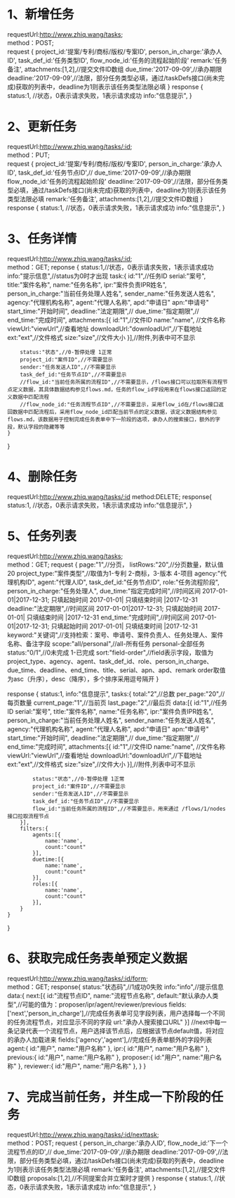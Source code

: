 # 1、新增任务
requestUrl:http://www.zhiq.wang/tasks;  
method：POST;  
request {
    project_id:'提案/专利/商标/版权/专案ID',
	person_in_charge:'承办人ID',
	task_def_id:'任务类型ID',
	flow_node_id:'任务的流程起始阶段'
	remark:'任务备注',
	attachments:[1,2],//提交文件ID数组
	due_time:'2017-09-09',//承办期限
	deadline:'2017-09-09',//法限，部分任务类型必填，通过/taskDefs接口(尚未完成)获取的列表中，deadline为1则表示该任务类型法限必填
} 
response {
    status:1, //状态，0表示请求失败，1表示请求成功
    info:"信息提示",
}

# 2、更新任务
requestUrl:http://www.zhiq.wang/tasks/:id;  
method：PUT;  
request {
    project_id:'提案/专利/商标/版权/专案ID',
	person_in_charge:'承办人ID',
	task_def_id:'任务节点ID',//
	due_time:'2017-09-09',//承办期限
	flow_node_id:'任务的流程起始阶段'
	deadline:'2017-09-09',//法限，部分任务类型必填，通过/taskDefs接口(尚未完成)获取的列表中，deadline为1则表示该任务类型法限必填
	remark:'任务备注',
	attachments:[1,2],//提交文件ID数组
} 
response {
    status:1, //状态，0表示请求失败，1表示请求成功
    info:"信息提示",
} 

# 3、任务详情
requestUrl:http://www.zhiq.wang/tasks/:id;  
method：GET;
reponse {
    status:1,//状态，0表示请求失败，1表示请求成功
    info:"提示信息",//status为0时才出现
    task:{ 
        id:"1",//任务ID
		serial:"案号",
		title:"案件名称",
		name:"任务名称",
		ipr:"案件负责IPR姓名",
		person_in_charge:"当前任务处理人姓名",
		sender_name:"任务发送人姓名",
        agency:"代理机构名称",
		agent:"代理人名称",
		apd:"申请日"
		apn:"申请号"
		start_time:"开始时间",
        deadline:"法定期限",//
		due_time:"指定期限",//
		end_time:"完成时间",
        attachments:[{
            id:"1",//文件ID
            name:"name", //文件名称
            viewUrl:"viewUrl",//查看地址
            downloadUrl:"downloadUrl",//下载地址
            ext:"ext",//文件格式
            size:"size",//文件大小
        }],//附件,列表中可不显示
        
        status:"状态",//0-暂停处理 1正常
		project_id:"案件ID",//不需要显示
		sender:"任务发送人ID",//不需要显示
		task_def_id:"任务节点ID",//不需要显示
		//flow_id:"当前任务所属的流程ID",//不需要显示，/flows接口可以拉取所有流程节点定义数据，其具体数据结构参见flows.md，任务的flow_id字段用来在flows接口返回的定义数据中匹配流程
		//flow_node_id:"任务流程节点ID",//不需要显示，采用flow_id在/flows接口返回数据中匹配流程后，采用flow_node_id匹配当前节点的定义数据，该定义数据结构参见flows.md，该数据用于控制完成任务表单中下一阶段的选项，承办人的搜索接口，额外的字段，默认字段的隐藏等等
    }
}

# 4、删除任务
requestUrl:http://www.zhiq.wang/tasks/:id
method:DELETE;
response{
    status:1, //状态，0表示请求失败，1表示请求成功
    info:"信息提示",
}


# 5、任务列表
requestUrl:http://www.zhiq.wang/tasks;  
method：GET; 
request {
    page:"1",//分页，
    listRows:"20",//分页数量，默认值20
	project_type:"案件类型",//取值为1-专利 2-商标，3-版本 4-项目
    agency:"代理机构ID",
	agent:"代理人ID",
	task_def_id:"任务节点ID",
	role:"任务流程阶段",
	person_in_charge:"任务处理人",
	due_time:"指定完成时间",//时间区间 2017-01-01|2017-12-31; 只填起始时间 2017-01-01| 只填结束时间 |2017-12-31
	deadline:"法定期限",//时间区间 2017-01-01|2017-12-31; 只填起始时间 2017-01-01| 只填结束时间 |2017-12-31
	end_time:"完成时间",//时间区间 2017-01-01|2017-12-31; 只填起始时间 2017-01-01| 只填结束时间 |2017-12-31
	keyword:"关键词",//支持检索：案号、申请号、案件负责人、任务处理人、案件名称、备注字段
	scope:"all/personal",//all-所有任务 personal-全部任务
	status:"0/1",//0未完成 1-已完成
	sort:"field-order",//field表示字段，取值为project_type、agency、agent、task_def_id、role、person_in_charge、due_time、deadline、end_time、title、serial、apn、apd、remark order取值为asc（升序），desc（降序），多个排序采用逗号隔开
}  

response {
    status:1,
    info:"信息提示",
    tasks:{
        total:"2",//总数
        per_page:"20",//每页数量
        current_page:"1",//当前页
        last_page:"2",//最后页
        data:[{
            id:"1",//任务ID
			serial:"案号",
			title:"案件名称",
			name:"任务名称",
			ipr:"案件负责IPR姓名",
			person_in_charge:"当前任务处理人姓名",
			sender_name:"任务发送人姓名",
			agency:"代理机构名称",
			agent:"代理人名称",
			apd:"申请日"
			apn:"申请号"
			start_time:"开始时间",
			deadline:"法定期限",//
			due_time:"指定期限",//
			end_time:"完成时间",
			attachments:[{
				id:"1",//文件ID
				name:"name", //文件名称
				viewUrl:"viewUrl",//查看地址
				downloadUrl:"downloadUrl",//下载地址
				ext:"ext",//文件格式
				size:"size",//文件大小
			}],//附件,列表中可不显示
			
			status:"状态",//0-暂停处理 1正常
			project_id:"案件ID",//不需要显示
			sender:"任务发送人ID",//不需要显示
			task_def_id:"任务节点ID",//不需要显示
			flow_id:"当前任务所属的流程ID",//不需要显示，用来通过 /flows/1/nodes接口拉取流程节点
        }],
		filters:{
			agents:[{
				name:'name',
				count:"count"
			}],
			duetime:[{
				name:'name',
				count:"count"
			}],
			roles:[{
				name:'name',
				count:"count"
			}],
		}
    }
}

# 6、获取完成任务表单预定义数据
requestUrl:http://www.zhiq.wang/tasks/:id/form;  
method：GET; 
response{
	status:"状态码",//1成功0失败
	info:"info",//提示信息
	data:{
		next:[{
			id:"流程节点ID",
			name:"流程节点名称",
			default:"默认承办人类型",//可能的值为：proposer/ipr/agent/reviewer/previous
			fields:['next','person_in_charge'],//完成任务表单可见字段列表，用户选择每一个不同的任务流程节点，对应显示不同的字段
			url:"承办人搜索接口URL"
		}]
		//next中每一条记录代表一个流程节点，用户选择该节点后，应根据该节点default值，将对应的承办人加载进来
		fields:['agency','agent'],//完成任务表单额外的字段列表
		agent:{
			id:"用户",
			name:"用户名称"
		},
		ipr:{
			id:"用户",
			name:"用户名称"
		},
		previous:{
			id:"用户",
			name:"用户名称"
		},
		proposer:{
			id:"用户",
			name:"用户名称"
		},
		reviewer:{
			id:"用户",
			name:"用户名称"
		},
	}
}

# 7、完成当前任务，并生成一下阶段的任务
requestUrl:http://www.zhiq.wang/tasks/:id/nexttask;  
method：POST;
request {
	person_in_charge:'承办人ID',
	flow_node_id:'下一个流程节点的ID',//
	due_time:'2017-09-09',//承办期限
	deadline:'2017-09-09',//法限，部分任务类型必填，通过/taskDefs接口(尚未完成)获取的列表中，deadline为1则表示该任务类型法限必填
	remark:'任务备注',
	attachments:[1,2],//提交文件ID数组
	proposals:[1,2],//不同提案合并立案时才提供
} 
response {
    status:1, //状态，0表示请求失败，1表示请求成功
    info:"信息提示",
}  

